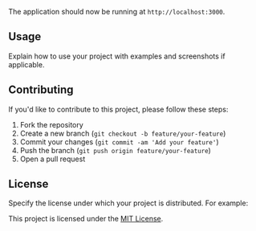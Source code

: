 The application should now be running at `http://localhost:3000`.

## Usage

Explain how to use your project with examples and screenshots if applicable.

## Contributing

If you'd like to contribute to this project, please follow these steps:

1. Fork the repository
2. Create a new branch (`git checkout -b feature/your-feature`)
3. Commit your changes (`git commit -am 'Add your feature'`)
4. Push the branch (`git push origin feature/your-feature`)
5. Open a pull request

## License

Specify the license under which your project is distributed. For example:

This project is licensed under the [MIT License](LICENSE).

